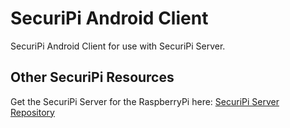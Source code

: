 # SecuriPi Android Client
SecuriPi Android Client for use with SecuriPi Server.

## Other SecuriPi Resources
Get the SecuriPi Server for the RaspberryPi here: [SecuriPi Server Repository](https://github.com/Ch1nchy/securi_pi/)  

